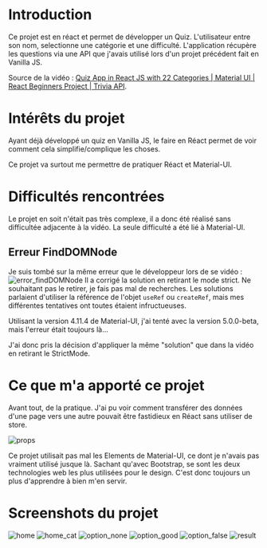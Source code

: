 # Introduction

Ce projet est en réact et permet de développer un Quiz. L'utilisateur entre son nom, selectionne une catégorie et une difficulté. L'application récupère les questions via une API que j'avais utilisé lors d'un projet précédent fait en Vanilla JS.

Source de la vidéo : [Quiz App in React JS with 22 Categories | Material UI | React Beginners Project | Trivia API](https://www.youtube.com/watch?v=dg7XmuLvsbs).

# Intérêts du projet

Ayant déjà développé un quiz en Vanilla JS, le faire en Réact permet de voir comment cela simplifie/complique les choses. 

Ce projet va surtout me permettre de pratiquer Réact et Material-UI.

# Difficultés rencontrées

Le projet en soit n'était pas très complexe, il a donc été réalisé sans difficultée adjacente à la vidéo. La seule difficulté a été lié à Material-UI.

## Erreur FindDOMNode

Je suis tombé sur la même erreur que le développeur lors de se vidéo :<br/>
![error_findDOMNode](/screenshots/error_findDOMNode.png)
Il a corrigé la solution en retirant le mode strict. Ne souhaitant pas le retirer, je fais pas mal de recherches. Les solutions parlaient d'utiliser la référence de l'objet `useRef` ou `createRef`, mais mes différentes tentatives ont toutes étaient infructueuses.

Utilisant la version 4.11.4 de Material-UI, j'ai tenté avec la version 5.0.0-beta, mais l'erreur était toujours là...

J'ai donc pris la décision d'appliquer la même "solution" que dans la vidéo en retirant le StrictMode.

# Ce que m'a apporté ce projet

Avant tout, de la pratique. J'ai pu voir comment transférer des données d'une page vers une autre pouvait être fastidieux en Réact sans utiliser de store.

![props](/screenshots/props.png)

Ce projet utilisait pas mal les Elements de Material-UI, ce dont je n'avais pas vraiment utilisé jusque là. Sachant qu'avec Bootstrap, se sont les deux technologies web les plus utilisées pour le design. C'est donc toujours un plus d'apprendre à bien m'en servir.

# Screenshots du projet

![home](screenshots/home.png)
![home_cat](screenshots/home_cat.png)
![option_none](screenshots/option_none.png)
![option_good](screenshots/option_good.png)
![option_false](screenshots/option_false.png)
![result](screenshots/result.png)